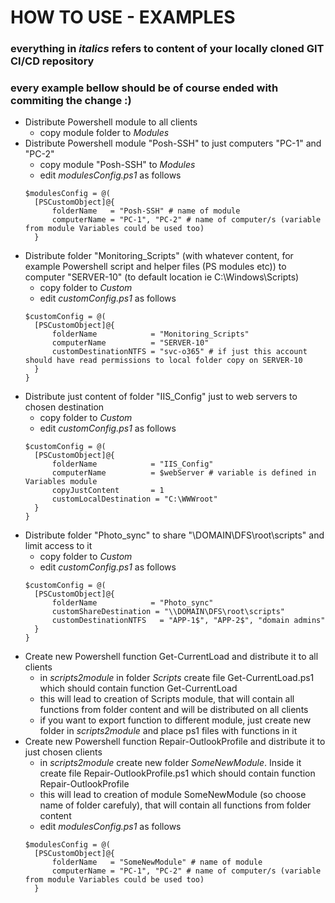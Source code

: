 # HOW TO USE - EXAMPLES

### everything in *italics* refers to content of your locally cloned GIT CI/CD repository 

### every example bellow should be of course ended with commiting the change :)

- Distribute Powershell module to all clients
  - copy module folder to *Modules*
- Distribute Powershell module "Posh-SSH" to just computers "PC-1" and "PC-2"
  - copy module "Posh-SSH" to *Modules*
  - edit *modulesConfig.ps1* as follows
  ```
  $modulesConfig = @(
    [PSCustomObject]@{
        folderName   = "Posh-SSH" # name of module
        computerName = "PC-1", "PC-2" # name of computer/s (variable from module Variables could be used too)
    }
  ```
- Distribute folder "Monitoring_Scripts" (with whatever content, for example Powershell script and helper files (PS modules etc)) to computer "SERVER-10" (to default location ie C:\Windows\Scripts)
  - copy folder to *Custom*
  - edit *customConfig.ps1* as follows
  ```
  $customConfig = @(
    [PSCustomObject]@{
        folderName            = "Monitoring_Scripts"
        computerName          = "SERVER-10"
        customDestinationNTFS = "svc-o365" # if just this account should have read permissions to local folder copy on SERVER-10
    }
  }
  ```
- Distribute just content of folder "IIS_Config" just to web servers to chosen destination
  - copy folder to *Custom*
  - edit *customConfig.ps1* as follows
  ```
  $customConfig = @(
    [PSCustomObject]@{
        folderName            = "IIS_Config"
        computerName          = $webServer # variable is defined in Variables module
        copyJustContent       = 1
        customLocalDestination = "C:\WWWroot"
    }
  }
  ```
- Distribute folder "Photo_sync" to share "\\DOMAIN\DFS\root\scripts" and limit access to it
  - copy folder to *Custom*
  - edit *customConfig.ps1* as follows
  ```
  $customConfig = @(
    [PSCustomObject]@{
        folderName            = "Photo_sync"
        customShareDestination = "\\DOMAIN\DFS\root\scripts"
        customDestinationNTFS   = "APP-1$", "APP-2$", "domain admins"
    }
  }
  ```
- Create new Powershell function Get-CurrentLoad and distribute it to all clients
  - in *scripts2module* in folder *Scripts* create file Get-CurrentLoad.ps1 which should contain function Get-CurrentLoad
  - this will lead to creation of Scripts module, that will contain all functions from folder content and will be distributed on all clients
  - if you want to export function to different module, just create new folder in *scripts2module* and place ps1 files with functions in it
- Create new Powershell function Repair-OutlookProfile and distribute it to just chosen clients
  - in *scripts2module* create new folder *SomeNewModule*. Inside it create file Repair-OutlookProfile.ps1 which should contain function Repair-OutlookProfile
  - this will lead to creation of module SomeNewModule (so choose name of folder carefuly), that will contain all functions from folder content
  - edit *modulesConfig.ps1* as follows
  ```
  $modulesConfig = @(
    [PSCustomObject]@{
        folderName   = "SomeNewModule" # name of module
        computerName = "PC-1", "PC-2" # name of computer/s (variable from module Variables could be used too)
    }
  ```
